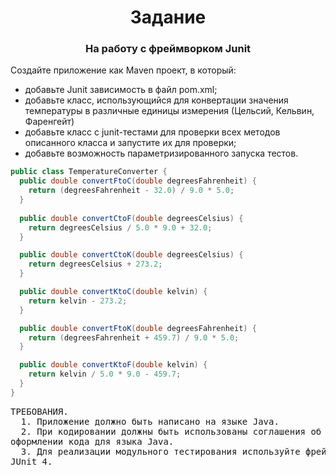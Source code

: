 <h1 align=center>Задание</h1>

<h3 align=center>На работу с фреймворком Junit</h3>

Создайте приложение как Maven проект, в который:
<ul>
  <li>добавьте Junit зависимость в файл pom.xml;</li>
  <li>добавьте класс, использующийся для конвертации значения температуры в
различные единицы измерения (Цельсий, Кельвин, Фаренгейт)</li>

  <li>добавьте класс с junit-тестами для проверки всех методов описанного
класса и запустите их для проверки;</li>
  <li>добавьте возможность параметризированного запуска тестов.</li>
</ul>

``` java
public class TemperatureConverter {
  public double convertFtoC(double degreesFahrenheit) {
    return (degreesFahrenheit - 32.0) / 9.0 * 5.0;
  }
  
  public double convertCtoF(double degreesCelsius) {
    return degreesCelsius / 5.0 * 9.0 + 32.0;
  }

  public double convertCtoK(double degreesCelsius) {
    return degreesCelsius + 273.2;
  }

  public double convertKtoC(double kelvin) {
    return kelvin - 273.2;
  }

  public double convertFtoK(double degreesFahrenheit) {
    return (degreesFahrenheit + 459.7) / 9.0 * 5.0;
  }

  public double convertKtoF(double kelvin) {
    return kelvin / 5.0 * 9.0 - 459.7;
  }
}
```

<pre>ТРЕБОВАНИЯ.
  1. Приложение должно быть написано на языке Java.
  2. При кодировании должны быть использованы соглашения об
оформлении кода для языка Java.
  3. Для реализации модульного тестирования используйте фреймворк
JUnit 4.</pre>

